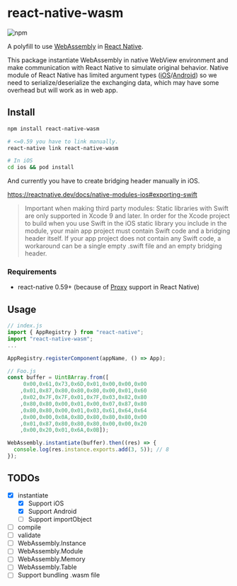 # react-native-wasm

![npm](https://img.shields.io/npm/v/react-native-wasm)

A polyfill to use [WebAssembly](https://webassembly.org/) in [React Native](https://github.com/facebook/react-native).

This package instantiate WebAssembly in native WebView environment and make communication with React Native to simulate original behavior.
Native module of React Native has limited argument types ([iOS](https://reactnative.dev/docs/native-modules-ios#argument-types)/[Android](https://reactnative.dev/docs/native-modules-android#argument-types)) so we need to serialize/deserialize the exchanging data, which may have some overhead but will work as in web app.

## Install

```sh
npm install react-native-wasm

# <=0.59 you have to link manually.
react-native link react-native-wasm

# In iOS
cd ios && pod install
```

And currently you have to create bridging header manually in iOS.

https://reactnative.dev/docs/native-modules-ios#exporting-swift

> Important when making third party modules: Static libraries with Swift are only supported in Xcode 9 and later. In order for the Xcode project to build when you use Swift in the iOS static library you include in the module, your main app project must contain Swift code and a bridging header itself. If your app project does not contain any Swift code, a workaround can be a single empty .swift file and an empty bridging header.

### Requirements

- react-native 0.59+ (because of [Proxy](https://developer.mozilla.org/en-US/docs/Web/JavaScript/Reference/Global_Objects/Proxy) support in React Native)

## Usage

```javascript
// index.js
import { AppRegistry } from "react-native";
import "react-native-wasm";
...

AppRegistry.registerComponent(appName, () => App);

// Foo.js
const buffer = Uint8Array.from([
	 0x00,0x61,0x73,0x6D,0x01,0x00,0x00,0x00
	,0x01,0x87,0x80,0x80,0x80,0x00,0x01,0x60
	,0x02,0x7F,0x7F,0x01,0x7F,0x03,0x82,0x80
	,0x80,0x80,0x00,0x01,0x00,0x07,0x87,0x80
	,0x80,0x80,0x00,0x01,0x03,0x61,0x64,0x64
	,0x00,0x00,0x0A,0x8D,0x80,0x80,0x80,0x00
	,0x01,0x87,0x80,0x80,0x80,0x00,0x00,0x20
	,0x00,0x20,0x01,0x6A,0x0B]);

WebAssembly.instantiate(buffer).then((res) => {
  console.log(res.instance.exports.add(3, 5)); // 8
});
```

## TODOs

- [x] instantiate
  - [x] Support iOS
  - [x] Support Android
  - [ ] Support importObject
- [ ] compile
- [ ] validate
- [ ] WebAssembly.Instance
- [ ] WebAssembly.Module
- [ ] WebAssembly.Memory
- [ ] WebAssembly.Table
- [ ] Support bundling .wasm file
